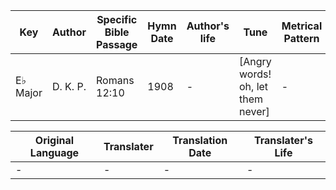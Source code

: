 Key | Author   | Specific Bible Passage     |Hymn Date |Author's life |Tune |Metrical Pattern   |Composer/Source
-- | --------- | ---------------------------|----------|--------------|-----|-------------------|-------------  
E♭ Major |D. K. P. |Romans 12:10 |1908 |- |[Angry words!  oh, let them never] |- |H. R. Palmer

Original Language | Translater | Translation Date   | Translater's Life  
----------------- | --------- | --------------------|-------------     
\- |- |- |-
